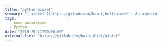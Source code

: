 ```yaml
---
title: "python-aiokef"
summary: "[`aiokef`](https://github.com/basnijholt/aiokef): An asyncio Python library that provides an API to communicate KEF speakers 🔈"
tags:
  - Home automation
  - Python
date: "2019-25-11T00:00:00"
external_link: "https://github.com/basnijholt/aiokef"
---
```

